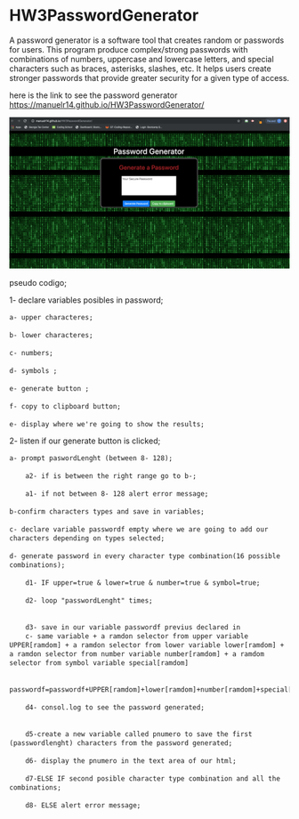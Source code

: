 # HW3PasswordGenerator



A password generator is a software tool that creates random or passwords for users. This program produce complex/strong passwords with combinations of numbers, uppercase and lowercase letters, and special characters such as braces, asterisks, slashes, etc. It helps users create stronger passwords that provide greater security for a given type of access.

here is the link to see the password generator https://manuelr14.github.io/HW3PasswordGenerator/

![](Screen-Shot.PNG)



pseudo codigo;

1- declare variables posibles in password;

    a- upper characteres;

    b- lower characteres;

    c- numbers;

    d- symbols ;

    e- generate button ;

    f- copy to clipboard button;

    e- display where we're going to show the results;

2- listen if our generate button is clicked;

    a- prompt paswordLenght (between 8- 128);

        a2- if is between the right range go to b-;

        a1- if not between 8- 128 alert error message;

    b-confirm characters types and save in variables;

    c- declare variable passwordf empty where we are going to add our    characters depending on types selected;

    d- generate password in every character type combination(16 possible combinations);

        d1- IF upper=true & lower=true & number=true & symbol=true;

        d2- loop "passwordLenght" times;


        d3- save in our variable passwordf previus declared in 
        c- same variable + a ramdon selector from upper variable UPPER[ramdom] + a ramdon selector from lower variable lower[ramdom] + a ramdon selector from number variable number[ramdom] + a ramdom selector from symbol variable special[ramdom] 

            passwordf=passwordf+UPPER[ramdom]+lower[ramdom]+number[ramdom]+special[ramdom];

        d4- consol.log to see the password generated;
        

        d5-create a new variable called pnumero to save the first        (passwordlenght) characters from the password generated;

        d6- display the pnumero in the text area of our html;

        d7-ELSE IF second posible character type combination and all the combinations;

        d8- ELSE alert error message;
